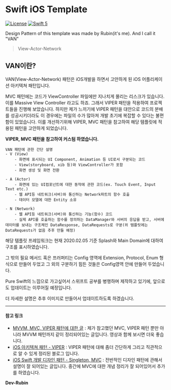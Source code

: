 # Swift iOS Template

[![License](http://img.shields.io/badge/License-MIT-green.svg?style=flat)](https://github.com/clintjang/JWSBoltsSwiftSample/blob/master/LICENSE) [![Swift 5](https://img.shields.io/badge/swift-5.0-orange.svg?style=flat)](https://swift.org) 

Design Pattern of this template was made by Rubin(it's me). And I call it "VAN"

> View-Actor-Network

## VAN이란?

VAN(View-Actor-Network) 패턴은 iOS개발을 하면서 고안하게 된 iOS 어플리케이션 아키텍쳐 패턴입니다.

MVC 패턴에는 코드가 ViewController 파일에만 지나치게 몰리는 리스크가 있습니다. 이를 Massive View Controller 라고도 하죠. 그래서 VIPER 패턴을 적용하여 프로젝트들을 진행해 보았습니다. 하지만 제가 느끼기에 VIPER 패턴을 대안으로 코드의 분배를 성공시키더라도 이 경우에는 파일의 수가 많아져 개발 초기에 복잡할 수 있다는 불편함이 있었습니다. 이를 개선하기위해 VIPER, MVC 패턴을 참고하여 해당 템플릿에 적용된 패턴을 고안하게 되었습니다.

**VIPER, MVC 패턴을 참고하여 커스텀 하였습니다.**

```text
VAN 패턴에 관한 간단 설명
- V (View)
	- 화면에 표시되는 UI Component, Animation 등 UI로서 구분되는 코드
	- View(storyboard, xib 등)와 ViewController가 포함
	- 화면 생성 및 화면 전환

- A (Actor)
	- 화면에 있는 UI컴포넌트에 대한 동작에 관한 코드(ex. Touch Event, Input Text etc.)
	- 웹 API등 네트워크(서버)와 통신하는 Network파트의 함수 호출
	- 데이터 모델에 대한 Entity 소유

- N (Network)
	- 웹 API등 네트워크(서버)와 통신하는 기능(함수) 코드
	- 실제 API를 호출하는 함수를 정의하는 DataManager와 서버의 응답을 받고, 서버에 데이터를 보내는 구조체인 DataResponse, DataRequests로 구분(위 템플릿에는 DataRequests가 없음 추후 만들 예정)
```

해당 템플릿 프레임워크는 현재 2020.02.05 기준 Splash와 Main Domain에 대하여 구조를 표시하였습니다.

그 밖의 필요 메서드 혹은 프러퍼티는 Config 영역에 Extension, Protocol, Enum 형식으로 만들어 두었고 그 외의 구분하기 힘든 것들은 Config영역 안에 만들어 두었습니다.

Pure Swift의 느낌으로 가고싶어서 스위프트 공부를 병행하며 제작하고 있기에, 앞으로도 업데이트는 이루어질 예정입니다.



더 자세한 설명은 추후 이미지로 만들어서 업데이트하도록 하겠습니다.

---

#### 참고 링크

* [MVVM, MVC, VIPER 패턴에 대한 글](https://academy.realm.io/kr/posts/krzysztof-zablocki-mDevCamp-ios-architecture-mvvm-mvc-viper/) : 제가 참고했던 MVC, VIPER 패턴 뿐만 아니라 MVVM 패턴까지 같이 정리되어있는 글입니다. 영상과 함께 보시면 더욱 좋습니다.
* [iOS 아키텍쳐 패턴 - VIPER](https://nightohl.tistory.com/entry/iOS-아키텍처-패턴-VIPER) : VIPER 패턴에 대해 좀더 간단하게 그리고 직관적으로 알 수 있게 정리된 블로그 입니다.
* [iOS Swift 개발 디자인 패턴 - Singleton, MVC](http://blog.naver.com/jdub7138/220968244920) : 전반적인 디자인 패턴에 관해서 설명이 잘 되어있는 글입니다. 중간에 MVC에 대한 개념 정리가 잘 되어있어서 추가를 하였습니다.



**Dev-Rubin**